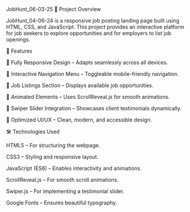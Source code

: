 JobHunt_06-03-25
📌 Project Overview

JobHunt_04-06-24 is a responsive job posting landing page built using HTML, CSS, and JavaScript. This project provides an interactive platform for job seekers to explore opportunities and for employers to list job openings.

🚀 Features

🔹 Fully Responsive Design – Adapts seamlessly across all devices.

🔹 Interactive Navigation Menu – Toggleable mobile-friendly navigation.

🔹 Job Listings Section – Displays available job opportunities.

🔹 Animated Elements – Uses ScrollReveal.js for smooth animations.

🔹 Swiper Slider Integration – Showcases client testimonials dynamically.

🔹 Optimized UI/UX – Clean, modern, and accessible design.

🛠️ Technologies Used

HTML5 – For structuring the webpage.

CSS3 – Styling and responsive layout.

JavaScript (ES6) – Enables interactivity and animations.

ScrollReveal.js – For smooth scroll animations.

Swiper.js – For implementing a testimonial slider.

Google Fonts – Ensures beautiful typography.
